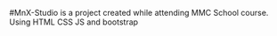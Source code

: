 #MnX-Studio is a project created while attending MMC School course. Using HTML CSS JS and bootstrap
